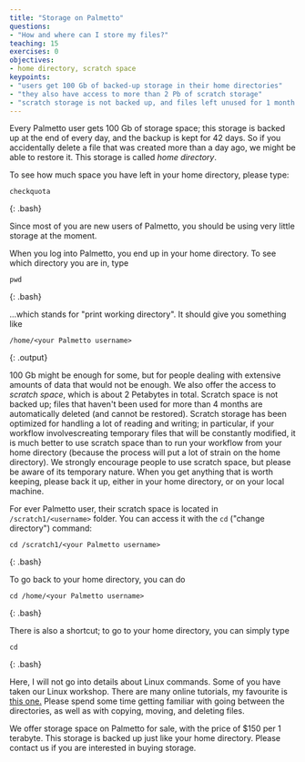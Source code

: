 ```yaml
---
title: "Storage on Palmetto"
questions:
- "How and where can I store my files?"
teaching: 15
exercises: 0
objectives:
- home directory, scratch space
keypoints:
- "users get 100 Gb of backed-up storage in their home directories"
- "they also have access to more than 2 Pb of scratch storage"
- "scratch storage is not backed up, and files left unused for 1 month are deleted"
---
```


Every Palmetto user gets 100 Gb of storage space; this storage is backed up at the end of every day, and the backup is kept for 42 days. So if you accidentally delete a file that was created more than a day ago, we might be able to restore it. This storage is called *home directory*.

To see how much space you have left in your home directory, please type:

~~~
checkquota
~~~
{: .bash}

Since most of you are new users of Palmetto, you should be using very little storage at the moment.

When you log into Palmetto, you end up in your home directory. To see which directory you are in, type 

~~~
pwd
~~~
{: .bash}

...which stands for "print working directory". It should give you something like

~~~
/home/<your Palmetto username>
~~~
{: .output}

100 Gb might be enough for some, but for people dealing with extensive amounts of data that would not be enough. We also offer the access to *scratch space*, which is about 2 Petabytes in total. Scratch space is not backed up; files that haven't been used for more than 4 months are automatically deleted (and cannot be restored). Scratch storage has been optimized for handling a lot of reading and writing; in particular, if your workflow involvescreating temporary files that will be constantly modified, it is much better to use scratch space than to run your workflow from your home directory (because the process will put a lot of strain on the home directory). We strongly encourage people to use scratch space, but please be aware of its temporary nature. When you get anything that is worth keeping, please back it up, either in your home directory, or on your local machine.

For ever Palmetto user, their scratch space is located in  `/scratch1/<username>` folder. You can access it with the `cd` ("change directory") command:

~~~
cd /scratch1/<your Palmetto username>
~~~
{: .bash}
 

To go back to your home directory, you can do

~~~
cd /home/<your Palmetto username>
~~~
{: .bash}

There is also a shortcut; to go to your home directory, you can simply type

~~~
cd
~~~
{: .bash}

Here, I will not go into details about Linux commands. Some of you have taken our Linux workshop. There are many online tutorials, my favourite is [this one.](http://linuxcommand.org/lc3_learning_the_shell.php) Please spend some time getting familiar with going between the directories, as well as with copying, moving, and deleting files.

We offer storage space on Palmetto for sale, with the price of $150 per 1 terabyte. This storage is backed up just like your home directory. Please contact us if you are interested in buying storage.
